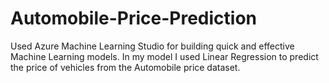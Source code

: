 # Automobile-Price-Prediction
 Used Azure Machine Learning Studio for building quick and effective Machine Learning models. In my model I used Linear Regression to predict the price of vehicles from the Automobile price dataset.
